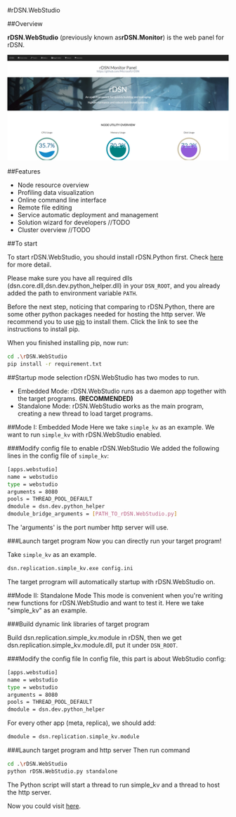 
#rDSN.WebStudio

##Overview

**rDSN.WebStudio** (previously known as**rDSN.Monitor**) is the web panel for rDSN.

![Main Screen](https://raw.githubusercontent.com/mcfatealan/rDSN.Screenshots/master/main.png)

##Features

* Node resource overview
* Profiling data visualization
* Online command line interface 
* Remote file editing 
* Service automatic deployment and management 
* Solution wizard for developers //TODO
* Cluster overview  //TODO

##To start

To start rDSN.WebStudio, you should install rDSN.Python first. Check [here](https://github.com/rDSN-Projects/rDSN.Python/blob/master/README.md) for more detail.

Please make sure you have all  required dlls (dsn.core.dll,dsn.dev.python_helper.dll) in your `DSN_ROOT`, and you already added the path to environment variable `PATH`.

Before the next step, noticing that comparing to rDSN.Python, there are some other python packages needed for hosting the http server. We recommend you to use [pip](https://pip.pypa.io/en/stable/installing/) to install them. Click the link to see the instructions to install pip.

When you finished installing pip, now run:
```bash
cd .\rDSN.WebStudio
pip install -r requirement.txt
```

##Startup mode selection
rDSN.WebStudio has two modes to run.

* Embedded Mode: rDSN.WebStudio runs as a daemon app together with the target programs. **(RECOMMENDED)** 
* Standalone Mode: rDSN.WebStudio works as the main program, creating a new thread to load target programs. 


##Mode I: Embedded Mode
Here we take `simple_kv` as an example. We want to run `simple_kv` with rDSN.WebStudio enabled.

###Modify config file to enable rDSN.WebStudio
We added the following lines in the config file of `simple_kv`:
```bash
[apps.webstudio]
name = webstudio
type = webstudio
arguments = 8080
pools = THREAD_POOL_DEFAULT
dmodule = dsn.dev.python_helper
dmodule_bridge_arguments = [PATH_TO_rDSN.WebStudio.py]
```

The 'arguments' is the port number http server will use. 

###Launch target program
Now you can directly run your target program!

Take `simple_kv` as an example.

```bash
dsn.replication.simple_kv.exe config.ini
```

The target prrogram will automatically startup with rDSN.WebStudio on.

##Mode II: Standalone Mode
This mode is convenient when you're writing new functions for rDSN.WebStudio and want to test it. Here we take "simple_kv" as an example.


###Build dynamic link libraries of target program

Build dsn.replication.simple_kv.module in rDSN, then we get dsn.replication.simple_kv.module.dll, put it under `DSN_ROOT`.

###Modify the config file
In config file, this part is about WebStudio config:
```bash
[apps.webstudio]
name = webstudio
type = webstudio
arguments = 8080
pools = THREAD_POOL_DEFAULT
dmodule = dsn.dev.python_helper
```

For every other app (meta, replica), we should add:
```bash
dmodule = dsn.replication.simple_kv.module
```

###Launch target program and http server
Then run command
```bash
cd .\rDSN.WebStudio
python rDSN.WebStudio.py standalone
```
The Python script will start a thread to run simple_kv and a thread to host the http server.

Now you could visit [here](http://localhost:8080).


